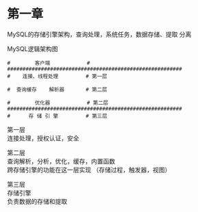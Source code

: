 # 第一章

MySQL的存储引擎架构，查询处理，系统任务，数据存储、提取 分离

MySQL逻辑架构图
```
#        客户端            #                              
#########################################################
#    连接、线程处理         # 第一层   

#  查询缓存    解析器       # 第二层

#        优化器            # 第二层
#########################################################
#      存 储 引 擎         # 第三层
```
第一层   
连接处理，授权认证，安全

第二层   
查询解析，分析，优化，缓存，内置函数   
跨存储引擎的功能在这一层实现 （存储过程，触发器，视图）

第三层   
存储引擎   
负责数据的存储和提取   
